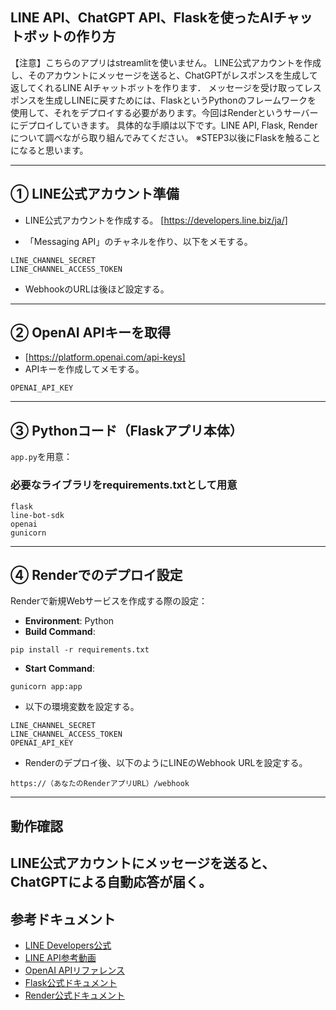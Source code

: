 ## LINE API、ChatGPT API、Flaskを使ったAIチャットボットの作り方
【注意】こちらのアプリはstreamlitを使いません。
LINE公式アカウントを作成し、そのアカウントにメッセージを送ると、ChatGPTがレスポンスを生成して返してくれるLINE AIチャットボットを作ります．
メッセージを受け取ってレスポンスを生成しLINEに戻すためには、FlaskというPythonのフレームワークを
使用して、それをデプロイする必要があります。今回はRenderというサーバーにデプロイしていきます。
具体的な手順は以下です。LINE API, Flask, Renderについて調べながら取り組んでみてください。
※STEP3以後にFlaskを触ることになると思います。

---

## ① LINE公式アカウント準備
- LINE公式アカウントを作成する。
  [https://developers.line.biz/ja/]

- 「Messaging API」のチャネルを作り、以下をメモする。
```
LINE_CHANNEL_SECRET
LINE_CHANNEL_ACCESS_TOKEN
```
- WebhookのURLは後ほど設定する。

---

## ② OpenAI APIキーを取得
- [https://platform.openai.com/api-keys]
- APIキーを作成してメモする。
```
OPENAI_API_KEY
```
---

## ③ Pythonコード（Flaskアプリ本体）

`app.py`を用意：

### 必要なライブラリをrequirements.txtとして用意

```
flask
line-bot-sdk
openai
gunicorn
```

---

## ④ Renderでのデプロイ設定

Renderで新規Webサービスを作成する際の設定：

- **Environment**: Python
- **Build Command**:
```
pip install -r requirements.txt
```
- **Start Command**:
```
gunicorn app:app
```

- 以下の環境変数を設定する。
```
LINE_CHANNEL_SECRET
LINE_CHANNEL_ACCESS_TOKEN
OPENAI_API_KEY
```

- Renderのデプロイ後、以下のようにLINEのWebhook URLを設定する。
```
https://（あなたのRenderアプリURL）/webhook
```
---
## 動作確認
LINE公式アカウントにメッセージを送ると、ChatGPTによる自動応答が届く。
---

## 参考ドキュメント
- [LINE Developers公式](https://developers.line.biz/ja/)
- [LINE API参考動画](https://www.youtube.com/watch?v=T0KAE2kq2Xo)
- [OpenAI APIリファレンス](https://platform.openai.com/docs/introduction)
- [Flask公式ドキュメント](https://flask.palletsprojects.com/)
- [Render公式ドキュメント](https://render.com/docs)
